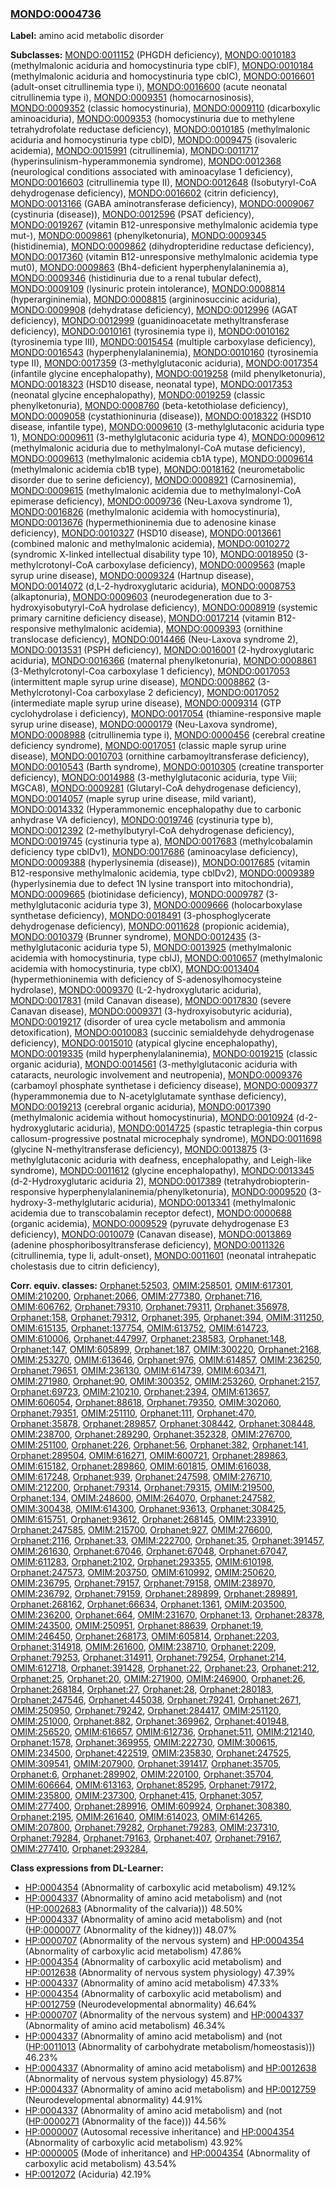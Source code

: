 
### [MONDO:0004736](http://purl.obolibrary.org/obo/MONDO_0004736)
**Label:** amino acid metabolic disorder

**Subclasses:** [MONDO:0011152](http://purl.obolibrary.org/obo/MONDO_0011152) (PHGDH deficiency), [MONDO:0010183](http://purl.obolibrary.org/obo/MONDO_0010183) (methylmalonic aciduria and homocystinuria type cblF), [MONDO:0010184](http://purl.obolibrary.org/obo/MONDO_0010184) (methylmalonic aciduria and homocystinuria type cblC), [MONDO:0016601](http://purl.obolibrary.org/obo/MONDO_0016601) (adult-onset citrullinemia type i), [MONDO:0016600](http://purl.obolibrary.org/obo/MONDO_0016600) (acute neonatal citrullinemia type i), [MONDO:0009351](http://purl.obolibrary.org/obo/MONDO_0009351) (homocarnosinosis), [MONDO:0009352](http://purl.obolibrary.org/obo/MONDO_0009352) (classic homocystinuria), [MONDO:0009110](http://purl.obolibrary.org/obo/MONDO_0009110) (dicarboxylic aminoaciduria), [MONDO:0009353](http://purl.obolibrary.org/obo/MONDO_0009353) (homocystinuria due to methylene tetrahydrofolate reductase deficiency), [MONDO:0010185](http://purl.obolibrary.org/obo/MONDO_0010185) (methylmalonic aciduria and homocystinuria type cblD), [MONDO:0009475](http://purl.obolibrary.org/obo/MONDO_0009475) (isovaleric acidemia), [MONDO:0015991](http://purl.obolibrary.org/obo/MONDO_0015991) (citrullinemia), [MONDO:0011717](http://purl.obolibrary.org/obo/MONDO_0011717) (hyperinsulinism-hyperammonemia syndrome), [MONDO:0012368](http://purl.obolibrary.org/obo/MONDO_0012368) (neurological conditions associated with aminoacylase 1 deficiency), [MONDO:0016603](http://purl.obolibrary.org/obo/MONDO_0016603) (citrullinemia type II), [MONDO:0012648](http://purl.obolibrary.org/obo/MONDO_0012648) (Isobutyryl-CoA dehydrogenase deficiency), [MONDO:0016602](http://purl.obolibrary.org/obo/MONDO_0016602) (citrin deficiency), [MONDO:0013166](http://purl.obolibrary.org/obo/MONDO_0013166) (GABA aminotransferase deficiency), [MONDO:0009067](http://purl.obolibrary.org/obo/MONDO_0009067) (cystinuria (disease)), [MONDO:0012596](http://purl.obolibrary.org/obo/MONDO_0012596) (PSAT deficiency), [MONDO:0019267](http://purl.obolibrary.org/obo/MONDO_0019267) (vitamin B12-unresponsive methylmalonic acidemia type mut-), [MONDO:0009861](http://purl.obolibrary.org/obo/MONDO_0009861) (phenylketonuria), [MONDO:0009345](http://purl.obolibrary.org/obo/MONDO_0009345) (histidinemia), [MONDO:0009862](http://purl.obolibrary.org/obo/MONDO_0009862) (dihydropteridine reductase deficiency), [MONDO:0017360](http://purl.obolibrary.org/obo/MONDO_0017360) (vitamin B12-unresponsive methylmalonic acidemia type mut0), [MONDO:0009863](http://purl.obolibrary.org/obo/MONDO_0009863) (Bh4-deficient hyperphenylalaninemia a), [MONDO:0009346](http://purl.obolibrary.org/obo/MONDO_0009346) (histidinuria due to a renal tubular defect), [MONDO:0009109](http://purl.obolibrary.org/obo/MONDO_0009109) (lysinuric protein intolerance), [MONDO:0008814](http://purl.obolibrary.org/obo/MONDO_0008814) (hyperargininemia), [MONDO:0008815](http://purl.obolibrary.org/obo/MONDO_0008815) (argininosuccinic aciduria), [MONDO:0009908](http://purl.obolibrary.org/obo/MONDO_0009908) (dehydratase deficiency), [MONDO:0012996](http://purl.obolibrary.org/obo/MONDO_0012996) (AGAT deficiency), [MONDO:0012999](http://purl.obolibrary.org/obo/MONDO_0012999) (guanidinoacetate methyltransferase deficiency), [MONDO:0010161](http://purl.obolibrary.org/obo/MONDO_0010161) (tyrosinemia type i), [MONDO:0010162](http://purl.obolibrary.org/obo/MONDO_0010162) (tyrosinemia type III), [MONDO:0015454](http://purl.obolibrary.org/obo/MONDO_0015454) (multiple carboxylase deficiency), [MONDO:0016543](http://purl.obolibrary.org/obo/MONDO_0016543) (hyperphenylalaninemia), [MONDO:0010160](http://purl.obolibrary.org/obo/MONDO_0010160) (tyrosinemia type II), [MONDO:0017359](http://purl.obolibrary.org/obo/MONDO_0017359) (3-methylglutaconic aciduria), [MONDO:0017354](http://purl.obolibrary.org/obo/MONDO_0017354) (infantile glycine encephalopathy), [MONDO:0019258](http://purl.obolibrary.org/obo/MONDO_0019258) (mild phenylketonuria), [MONDO:0018323](http://purl.obolibrary.org/obo/MONDO_0018323) (HSD10 disease, neonatal type), [MONDO:0017353](http://purl.obolibrary.org/obo/MONDO_0017353) (neonatal glycine encephalopathy), [MONDO:0019259](http://purl.obolibrary.org/obo/MONDO_0019259) (classic phenylketonuria), [MONDO:0008760](http://purl.obolibrary.org/obo/MONDO_0008760) (beta-ketothiolase deficiency), [MONDO:0009058](http://purl.obolibrary.org/obo/MONDO_0009058) (cystathioninuria (disease)), [MONDO:0018322](http://purl.obolibrary.org/obo/MONDO_0018322) (HSD10 disease, infantile type), [MONDO:0009610](http://purl.obolibrary.org/obo/MONDO_0009610) (3-methylglutaconic aciduria type 1), [MONDO:0009611](http://purl.obolibrary.org/obo/MONDO_0009611) (3-methylglutaconic aciduria type 4), [MONDO:0009612](http://purl.obolibrary.org/obo/MONDO_0009612) (methylmalonic aciduria due to methylmalonyl-CoA mutase deficiency), [MONDO:0009613](http://purl.obolibrary.org/obo/MONDO_0009613) (methylmalonic acidemia cb1A type), [MONDO:0009614](http://purl.obolibrary.org/obo/MONDO_0009614) (methylmalonic acidemia cb1B type), [MONDO:0018162](http://purl.obolibrary.org/obo/MONDO_0018162) (neurometabolic disorder due to serine deficiency), [MONDO:0008921](http://purl.obolibrary.org/obo/MONDO_0008921) (Carnosinemia), [MONDO:0009615](http://purl.obolibrary.org/obo/MONDO_0009615) (methylmalonic acidemia due to methylmalonyl-CoA epimerase deficiency), [MONDO:0009736](http://purl.obolibrary.org/obo/MONDO_0009736) (Neu-Laxova syndrome 1), [MONDO:0016826](http://purl.obolibrary.org/obo/MONDO_0016826) (methylmalonic acidemia with homocystinuria), [MONDO:0013676](http://purl.obolibrary.org/obo/MONDO_0013676) (hypermethioninemia due to adenosine kinase deficiency), [MONDO:0010327](http://purl.obolibrary.org/obo/MONDO_0010327) (HSD10 disease), [MONDO:0013661](http://purl.obolibrary.org/obo/MONDO_0013661) (combined malonic and methylmalonic acidemia), [MONDO:0010272](http://purl.obolibrary.org/obo/MONDO_0010272) (syndromic X-linked intellectual disability type 10), [MONDO:0018950](http://purl.obolibrary.org/obo/MONDO_0018950) (3-methylcrotonyl-CoA carboxylase deficiency), [MONDO:0009563](http://purl.obolibrary.org/obo/MONDO_0009563) (maple syrup urine disease), [MONDO:0009324](http://purl.obolibrary.org/obo/MONDO_0009324) (Hartnup disease), [MONDO:0014072](http://purl.obolibrary.org/obo/MONDO_0014072) (d,L-2-hydroxyglutaric aciduria), [MONDO:0008753](http://purl.obolibrary.org/obo/MONDO_0008753) (alkaptonuria), [MONDO:0009603](http://purl.obolibrary.org/obo/MONDO_0009603) (neurodegeneration due to 3-hydroxyisobutyryl-CoA hydrolase deficiency), [MONDO:0008919](http://purl.obolibrary.org/obo/MONDO_0008919) (systemic primary carnitine deficiency disease), [MONDO:0017214](http://purl.obolibrary.org/obo/MONDO_0017214) (vitamin B12-responsive methylmalonic acidemia), [MONDO:0009393](http://purl.obolibrary.org/obo/MONDO_0009393) (ornithine translocase deficiency), [MONDO:0014466](http://purl.obolibrary.org/obo/MONDO_0014466) (Neu-Laxova syndrome 2), [MONDO:0013531](http://purl.obolibrary.org/obo/MONDO_0013531) (PSPH deficiency), [MONDO:0016001](http://purl.obolibrary.org/obo/MONDO_0016001) (2-hydroxyglutaric aciduria), [MONDO:0016366](http://purl.obolibrary.org/obo/MONDO_0016366) (maternal phenylketonuria), [MONDO:0008861](http://purl.obolibrary.org/obo/MONDO_0008861) (3-Methylcrotonyl-Coa carboxylase 1 deficiency), [MONDO:0017053](http://purl.obolibrary.org/obo/MONDO_0017053) (intermittent maple syrup urine disease), [MONDO:0008862](http://purl.obolibrary.org/obo/MONDO_0008862) (3-Methylcrotonyl-Coa carboxylase 2 deficiency), [MONDO:0017052](http://purl.obolibrary.org/obo/MONDO_0017052) (intermediate maple syrup urine disease), [MONDO:0009314](http://purl.obolibrary.org/obo/MONDO_0009314) (GTP cyclohydrolase i deficiency), [MONDO:0017054](http://purl.obolibrary.org/obo/MONDO_0017054) (thiamine-responsive maple syrup urine disease), [MONDO:0000179](http://purl.obolibrary.org/obo/MONDO_0000179) (Neu-Laxova syndrome), [MONDO:0008988](http://purl.obolibrary.org/obo/MONDO_0008988) (citrullinemia type i), [MONDO:0000456](http://purl.obolibrary.org/obo/MONDO_0000456) (cerebral creatine deficiency syndrome), [MONDO:0017051](http://purl.obolibrary.org/obo/MONDO_0017051) (classic maple syrup urine disease), [MONDO:0010703](http://purl.obolibrary.org/obo/MONDO_0010703) (ornithine carbamoyltransferase deficiency), [MONDO:0010543](http://purl.obolibrary.org/obo/MONDO_0010543) (Barth syndrome), [MONDO:0010305](http://purl.obolibrary.org/obo/MONDO_0010305) (creatine transporter deficiency), [MONDO:0014988](http://purl.obolibrary.org/obo/MONDO_0014988) (3-methylglutaconic aciduria, type Viii; MGCA8), [MONDO:0009281](http://purl.obolibrary.org/obo/MONDO_0009281) (Glutaryl-CoA dehydrogenase deficiency), [MONDO:0014057](http://purl.obolibrary.org/obo/MONDO_0014057) (maple syrup urine disease, mild variant), [MONDO:0014332](http://purl.obolibrary.org/obo/MONDO_0014332) (Hyperammonemic encephalopathy due to carbonic anhydrase VA deficiency), [MONDO:0019746](http://purl.obolibrary.org/obo/MONDO_0019746) (cystinuria type b), [MONDO:0012392](http://purl.obolibrary.org/obo/MONDO_0012392) (2-methylbutyryl-CoA dehydrogenase deficiency), [MONDO:0019745](http://purl.obolibrary.org/obo/MONDO_0019745) (cystinuria type a), [MONDO:0017683](http://purl.obolibrary.org/obo/MONDO_0017683) (methylcobalamin deficiency type cblDv1), [MONDO:0017686](http://purl.obolibrary.org/obo/MONDO_0017686) (aminoacylase deficiency), [MONDO:0009388](http://purl.obolibrary.org/obo/MONDO_0009388) (hyperlysinemia (disease)), [MONDO:0017685](http://purl.obolibrary.org/obo/MONDO_0017685) (vitamin B12-responsive methylmalonic acidemia, type cblDv2), [MONDO:0009389](http://purl.obolibrary.org/obo/MONDO_0009389) (hyperlysinemia due to defect 1N lysine transport into mitochondria), [MONDO:0009665](http://purl.obolibrary.org/obo/MONDO_0009665) (biotinidase deficiency), [MONDO:0009787](http://purl.obolibrary.org/obo/MONDO_0009787) (3-methylglutaconic aciduria type 3), [MONDO:0009666](http://purl.obolibrary.org/obo/MONDO_0009666) (holocarboxylase synthetase deficiency), [MONDO:0018491](http://purl.obolibrary.org/obo/MONDO_0018491) (3-phosphoglycerate dehydrogenase deficiency), [MONDO:0011628](http://purl.obolibrary.org/obo/MONDO_0011628) (propionic acidemia), [MONDO:0010379](http://purl.obolibrary.org/obo/MONDO_0010379) (Brunner syndrome), [MONDO:0012435](http://purl.obolibrary.org/obo/MONDO_0012435) (3-methylglutaconic aciduria type 5), [MONDO:0013925](http://purl.obolibrary.org/obo/MONDO_0013925) (methylmalonic acidemia with homocystinuria, type cblJ), [MONDO:0010657](http://purl.obolibrary.org/obo/MONDO_0010657) (methylmalonic acidemia with homocystinuria, type cblX), [MONDO:0013404](http://purl.obolibrary.org/obo/MONDO_0013404) (hypermethioninemia with deficiency of S-adenosylhomocysteine hydrolase), [MONDO:0009370](http://purl.obolibrary.org/obo/MONDO_0009370) (L-2-hydroxyglutaric aciduria), [MONDO:0017831](http://purl.obolibrary.org/obo/MONDO_0017831) (mild Canavan disease), [MONDO:0017830](http://purl.obolibrary.org/obo/MONDO_0017830) (severe Canavan disease), [MONDO:0009371](http://purl.obolibrary.org/obo/MONDO_0009371) (3-hydroxyisobutyric aciduria), [MONDO:0019217](http://purl.obolibrary.org/obo/MONDO_0019217) (disorder of urea cycle metabolism and ammonia detoxification), [MONDO:0010083](http://purl.obolibrary.org/obo/MONDO_0010083) (succinic semialdehyde dehydrogenase deficiency), [MONDO:0015010](http://purl.obolibrary.org/obo/MONDO_0015010) (atypical glycine encephalopathy), [MONDO:0019335](http://purl.obolibrary.org/obo/MONDO_0019335) (mild hyperphenylalaninemia), [MONDO:0019215](http://purl.obolibrary.org/obo/MONDO_0019215) (classic organic aciduria), [MONDO:0014561](http://purl.obolibrary.org/obo/MONDO_0014561) (3-methylglutaconic aciduria with cataracts, neurologic involvement and neutropenia), [MONDO:0009376](http://purl.obolibrary.org/obo/MONDO_0009376) (carbamoyl phosphate synthetase i deficiency disease), [MONDO:0009377](http://purl.obolibrary.org/obo/MONDO_0009377) (hyperammonemia due to N-acetylglutamate synthase deficiency), [MONDO:0019213](http://purl.obolibrary.org/obo/MONDO_0019213) (cerebral organic aciduria), [MONDO:0017390](http://purl.obolibrary.org/obo/MONDO_0017390) (methylmalonic acidemia without homocystinuria), [MONDO:0010924](http://purl.obolibrary.org/obo/MONDO_0010924) (d-2-hydroxyglutaric aciduria), [MONDO:0014725](http://purl.obolibrary.org/obo/MONDO_0014725) (spastic tetraplegia-thin corpus callosum-progressive postnatal microcephaly syndrome), [MONDO:0011698](http://purl.obolibrary.org/obo/MONDO_0011698) (glycine N-methyltransferase deficiency), [MONDO:0013875](http://purl.obolibrary.org/obo/MONDO_0013875) (3-methylglutaconic aciduria with deafness, encephalopathy, and Leigh-like syndrome), [MONDO:0011612](http://purl.obolibrary.org/obo/MONDO_0011612) (glycine encephalopathy), [MONDO:0013345](http://purl.obolibrary.org/obo/MONDO_0013345) (d-2-Hydroxyglutaric aciduria 2), [MONDO:0017389](http://purl.obolibrary.org/obo/MONDO_0017389) (tetrahydrobiopterin-responsive hyperphenylalaninemia/phenylketonuria), [MONDO:0009520](http://purl.obolibrary.org/obo/MONDO_0009520) (3-hydroxy-3-methylglutaric aciduria), [MONDO:0013341](http://purl.obolibrary.org/obo/MONDO_0013341) (methylmalonic acidemia due to transcobalamin receptor defect), [MONDO:0000688](http://purl.obolibrary.org/obo/MONDO_0000688) (organic acidemia), [MONDO:0009529](http://purl.obolibrary.org/obo/MONDO_0009529) (pyruvate dehydrogenase E3 deficiency), [MONDO:0010079](http://purl.obolibrary.org/obo/MONDO_0010079) (Canavan disease), [MONDO:0013869](http://purl.obolibrary.org/obo/MONDO_0013869) (adenine phosphoribosyltransferase deficiency), [MONDO:0011326](http://purl.obolibrary.org/obo/MONDO_0011326) (citrullinemia, type Ii, adult-onset), [MONDO:0011601](http://purl.obolibrary.org/obo/MONDO_0011601) (neonatal intrahepatic cholestasis due to citrin deficiency), 

**Corr. equiv. classes:** [Orphanet:52503](http://www.orpha.net/ORDO/Orphanet_52503), [OMIM:258501](http://purl.obolibrary.org/obo/OMIM_258501), [OMIM:617301](http://purl.obolibrary.org/obo/OMIM_617301), [OMIM:210200](http://purl.obolibrary.org/obo/OMIM_210200), [Orphanet:2066](http://www.orpha.net/ORDO/Orphanet_2066), [OMIM:277380](http://purl.obolibrary.org/obo/OMIM_277380), [Orphanet:716](http://www.orpha.net/ORDO/Orphanet_716), [OMIM:606762](http://purl.obolibrary.org/obo/OMIM_606762), [Orphanet:79310](http://www.orpha.net/ORDO/Orphanet_79310), [Orphanet:79311](http://www.orpha.net/ORDO/Orphanet_79311), [Orphanet:356978](http://www.orpha.net/ORDO/Orphanet_356978), [Orphanet:158](http://www.orpha.net/ORDO/Orphanet_158), [Orphanet:79312](http://www.orpha.net/ORDO/Orphanet_79312), [Orphanet:395](http://www.orpha.net/ORDO/Orphanet_395), [Orphanet:394](http://www.orpha.net/ORDO/Orphanet_394), [OMIM:311250](http://purl.obolibrary.org/obo/OMIM_311250), [OMIM:615135](http://purl.obolibrary.org/obo/OMIM_615135), [Orphanet:137754](http://www.orpha.net/ORDO/Orphanet_137754), [OMIM:613752](http://purl.obolibrary.org/obo/OMIM_613752), [OMIM:614723](http://purl.obolibrary.org/obo/OMIM_614723), [OMIM:610006](http://purl.obolibrary.org/obo/OMIM_610006), [Orphanet:447997](http://www.orpha.net/ORDO/Orphanet_447997), [Orphanet:238583](http://www.orpha.net/ORDO/Orphanet_238583), [Orphanet:148](http://www.orpha.net/ORDO/Orphanet_148), [Orphanet:147](http://www.orpha.net/ORDO/Orphanet_147), [OMIM:605899](http://purl.obolibrary.org/obo/OMIM_605899), [Orphanet:187](http://www.orpha.net/ORDO/Orphanet_187), [OMIM:300220](http://purl.obolibrary.org/obo/OMIM_300220), [Orphanet:2168](http://www.orpha.net/ORDO/Orphanet_2168), [OMIM:253270](http://purl.obolibrary.org/obo/OMIM_253270), [OMIM:613646](http://purl.obolibrary.org/obo/OMIM_613646), [Orphanet:976](http://www.orpha.net/ORDO/Orphanet_976), [OMIM:614857](http://purl.obolibrary.org/obo/OMIM_614857), [OMIM:236250](http://purl.obolibrary.org/obo/OMIM_236250), [Orphanet:79651](http://www.orpha.net/ORDO/Orphanet_79651), [OMIM:236130](http://purl.obolibrary.org/obo/OMIM_236130), [OMIM:614739](http://purl.obolibrary.org/obo/OMIM_614739), [OMIM:603471](http://purl.obolibrary.org/obo/OMIM_603471), [OMIM:271980](http://purl.obolibrary.org/obo/OMIM_271980), [Orphanet:90](http://www.orpha.net/ORDO/Orphanet_90), [OMIM:300352](http://purl.obolibrary.org/obo/OMIM_300352), [OMIM:253260](http://purl.obolibrary.org/obo/OMIM_253260), [Orphanet:2157](http://www.orpha.net/ORDO/Orphanet_2157), [Orphanet:69723](http://www.orpha.net/ORDO/Orphanet_69723), [OMIM:210210](http://purl.obolibrary.org/obo/OMIM_210210), [Orphanet:2394](http://www.orpha.net/ORDO/Orphanet_2394), [OMIM:613657](http://purl.obolibrary.org/obo/OMIM_613657), [OMIM:606054](http://purl.obolibrary.org/obo/OMIM_606054), [Orphanet:88618](http://www.orpha.net/ORDO/Orphanet_88618), [Orphanet:79350](http://www.orpha.net/ORDO/Orphanet_79350), [OMIM:302060](http://purl.obolibrary.org/obo/OMIM_302060), [Orphanet:79351](http://www.orpha.net/ORDO/Orphanet_79351), [OMIM:251110](http://purl.obolibrary.org/obo/OMIM_251110), [Orphanet:111](http://www.orpha.net/ORDO/Orphanet_111), [Orphanet:470](http://www.orpha.net/ORDO/Orphanet_470), [Orphanet:35878](http://www.orpha.net/ORDO/Orphanet_35878), [Orphanet:289857](http://www.orpha.net/ORDO/Orphanet_289857), [Orphanet:308442](http://www.orpha.net/ORDO/Orphanet_308442), [Orphanet:308448](http://www.orpha.net/ORDO/Orphanet_308448), [OMIM:238700](http://purl.obolibrary.org/obo/OMIM_238700), [Orphanet:289290](http://www.orpha.net/ORDO/Orphanet_289290), [Orphanet:352328](http://www.orpha.net/ORDO/Orphanet_352328), [OMIM:276700](http://purl.obolibrary.org/obo/OMIM_276700), [OMIM:251100](http://purl.obolibrary.org/obo/OMIM_251100), [Orphanet:226](http://www.orpha.net/ORDO/Orphanet_226), [Orphanet:56](http://www.orpha.net/ORDO/Orphanet_56), [Orphanet:382](http://www.orpha.net/ORDO/Orphanet_382), [Orphanet:141](http://www.orpha.net/ORDO/Orphanet_141), [Orphanet:289504](http://www.orpha.net/ORDO/Orphanet_289504), [OMIM:616271](http://purl.obolibrary.org/obo/OMIM_616271), [OMIM:600721](http://purl.obolibrary.org/obo/OMIM_600721), [Orphanet:289863](http://www.orpha.net/ORDO/Orphanet_289863), [OMIM:615182](http://purl.obolibrary.org/obo/OMIM_615182), [Orphanet:289860](http://www.orpha.net/ORDO/Orphanet_289860), [OMIM:601815](http://purl.obolibrary.org/obo/OMIM_601815), [OMIM:616038](http://purl.obolibrary.org/obo/OMIM_616038), [OMIM:617248](http://purl.obolibrary.org/obo/OMIM_617248), [Orphanet:939](http://www.orpha.net/ORDO/Orphanet_939), [Orphanet:247598](http://www.orpha.net/ORDO/Orphanet_247598), [OMIM:276710](http://purl.obolibrary.org/obo/OMIM_276710), [OMIM:212200](http://purl.obolibrary.org/obo/OMIM_212200), [Orphanet:79314](http://www.orpha.net/ORDO/Orphanet_79314), [Orphanet:79315](http://www.orpha.net/ORDO/Orphanet_79315), [OMIM:219500](http://purl.obolibrary.org/obo/OMIM_219500), [Orphanet:134](http://www.orpha.net/ORDO/Orphanet_134), [OMIM:248600](http://purl.obolibrary.org/obo/OMIM_248600), [OMIM:264070](http://purl.obolibrary.org/obo/OMIM_264070), [Orphanet:247582](http://www.orpha.net/ORDO/Orphanet_247582), [OMIM:300438](http://purl.obolibrary.org/obo/OMIM_300438), [OMIM:614300](http://purl.obolibrary.org/obo/OMIM_614300), [Orphanet:93613](http://www.orpha.net/ORDO/Orphanet_93613), [Orphanet:308425](http://www.orpha.net/ORDO/Orphanet_308425), [OMIM:615751](http://purl.obolibrary.org/obo/OMIM_615751), [Orphanet:93612](http://www.orpha.net/ORDO/Orphanet_93612), [Orphanet:268145](http://www.orpha.net/ORDO/Orphanet_268145), [OMIM:233910](http://purl.obolibrary.org/obo/OMIM_233910), [Orphanet:247585](http://www.orpha.net/ORDO/Orphanet_247585), [OMIM:215700](http://purl.obolibrary.org/obo/OMIM_215700), [Orphanet:927](http://www.orpha.net/ORDO/Orphanet_927), [OMIM:276600](http://purl.obolibrary.org/obo/OMIM_276600), [Orphanet:2116](http://www.orpha.net/ORDO/Orphanet_2116), [Orphanet:33](http://www.orpha.net/ORDO/Orphanet_33), [OMIM:222700](http://purl.obolibrary.org/obo/OMIM_222700), [Orphanet:35](http://www.orpha.net/ORDO/Orphanet_35), [Orphanet:391457](http://www.orpha.net/ORDO/Orphanet_391457), [OMIM:261630](http://purl.obolibrary.org/obo/OMIM_261630), [Orphanet:67046](http://www.orpha.net/ORDO/Orphanet_67046), [Orphanet:67048](http://www.orpha.net/ORDO/Orphanet_67048), [Orphanet:67047](http://www.orpha.net/ORDO/Orphanet_67047), [OMIM:611283](http://purl.obolibrary.org/obo/OMIM_611283), [Orphanet:2102](http://www.orpha.net/ORDO/Orphanet_2102), [Orphanet:293355](http://www.orpha.net/ORDO/Orphanet_293355), [OMIM:610198](http://purl.obolibrary.org/obo/OMIM_610198), [Orphanet:247573](http://www.orpha.net/ORDO/Orphanet_247573), [OMIM:203750](http://purl.obolibrary.org/obo/OMIM_203750), [OMIM:610992](http://purl.obolibrary.org/obo/OMIM_610992), [OMIM:250620](http://purl.obolibrary.org/obo/OMIM_250620), [OMIM:236795](http://purl.obolibrary.org/obo/OMIM_236795), [Orphanet:79157](http://www.orpha.net/ORDO/Orphanet_79157), [Orphanet:79158](http://www.orpha.net/ORDO/Orphanet_79158), [OMIM:238970](http://purl.obolibrary.org/obo/OMIM_238970), [OMIM:236792](http://purl.obolibrary.org/obo/OMIM_236792), [Orphanet:79159](http://www.orpha.net/ORDO/Orphanet_79159), [Orphanet:289899](http://www.orpha.net/ORDO/Orphanet_289899), [Orphanet:289891](http://www.orpha.net/ORDO/Orphanet_289891), [Orphanet:268162](http://www.orpha.net/ORDO/Orphanet_268162), [Orphanet:66634](http://www.orpha.net/ORDO/Orphanet_66634), [Orphanet:1361](http://www.orpha.net/ORDO/Orphanet_1361), [OMIM:203500](http://purl.obolibrary.org/obo/OMIM_203500), [OMIM:236200](http://purl.obolibrary.org/obo/OMIM_236200), [Orphanet:664](http://www.orpha.net/ORDO/Orphanet_664), [OMIM:231670](http://purl.obolibrary.org/obo/OMIM_231670), [Orphanet:13](http://www.orpha.net/ORDO/Orphanet_13), [Orphanet:28378](http://www.orpha.net/ORDO/Orphanet_28378), [OMIM:243500](http://purl.obolibrary.org/obo/OMIM_243500), [OMIM:250951](http://purl.obolibrary.org/obo/OMIM_250951), [Orphanet:88639](http://www.orpha.net/ORDO/Orphanet_88639), [Orphanet:19](http://www.orpha.net/ORDO/Orphanet_19), [OMIM:246450](http://purl.obolibrary.org/obo/OMIM_246450), [Orphanet:268173](http://www.orpha.net/ORDO/Orphanet_268173), [OMIM:605814](http://purl.obolibrary.org/obo/OMIM_605814), [Orphanet:2203](http://www.orpha.net/ORDO/Orphanet_2203), [Orphanet:314918](http://www.orpha.net/ORDO/Orphanet_314918), [OMIM:261600](http://purl.obolibrary.org/obo/OMIM_261600), [OMIM:238710](http://purl.obolibrary.org/obo/OMIM_238710), [Orphanet:2209](http://www.orpha.net/ORDO/Orphanet_2209), [Orphanet:79253](http://www.orpha.net/ORDO/Orphanet_79253), [Orphanet:314911](http://www.orpha.net/ORDO/Orphanet_314911), [Orphanet:79254](http://www.orpha.net/ORDO/Orphanet_79254), [Orphanet:214](http://www.orpha.net/ORDO/Orphanet_214), [OMIM:612718](http://purl.obolibrary.org/obo/OMIM_612718), [Orphanet:391428](http://www.orpha.net/ORDO/Orphanet_391428), [Orphanet:22](http://www.orpha.net/ORDO/Orphanet_22), [Orphanet:23](http://www.orpha.net/ORDO/Orphanet_23), [Orphanet:212](http://www.orpha.net/ORDO/Orphanet_212), [Orphanet:25](http://www.orpha.net/ORDO/Orphanet_25), [Orphanet:20](http://www.orpha.net/ORDO/Orphanet_20), [OMIM:271900](http://purl.obolibrary.org/obo/OMIM_271900), [OMIM:246900](http://purl.obolibrary.org/obo/OMIM_246900), [Orphanet:26](http://www.orpha.net/ORDO/Orphanet_26), [Orphanet:268184](http://www.orpha.net/ORDO/Orphanet_268184), [Orphanet:27](http://www.orpha.net/ORDO/Orphanet_27), [Orphanet:28](http://www.orpha.net/ORDO/Orphanet_28), [Orphanet:280183](http://www.orpha.net/ORDO/Orphanet_280183), [Orphanet:247546](http://www.orpha.net/ORDO/Orphanet_247546), [Orphanet:445038](http://www.orpha.net/ORDO/Orphanet_445038), [Orphanet:79241](http://www.orpha.net/ORDO/Orphanet_79241), [Orphanet:2671](http://www.orpha.net/ORDO/Orphanet_2671), [OMIM:250950](http://purl.obolibrary.org/obo/OMIM_250950), [Orphanet:79242](http://www.orpha.net/ORDO/Orphanet_79242), [Orphanet:284417](http://www.orpha.net/ORDO/Orphanet_284417), [OMIM:251120](http://purl.obolibrary.org/obo/OMIM_251120), [OMIM:251000](http://purl.obolibrary.org/obo/OMIM_251000), [Orphanet:882](http://www.orpha.net/ORDO/Orphanet_882), [Orphanet:369962](http://www.orpha.net/ORDO/Orphanet_369962), [Orphanet:401948](http://www.orpha.net/ORDO/Orphanet_401948), [OMIM:256520](http://purl.obolibrary.org/obo/OMIM_256520), [OMIM:616657](http://purl.obolibrary.org/obo/OMIM_616657), [OMIM:612736](http://purl.obolibrary.org/obo/OMIM_612736), [Orphanet:511](http://www.orpha.net/ORDO/Orphanet_511), [OMIM:212140](http://purl.obolibrary.org/obo/OMIM_212140), [Orphanet:1578](http://www.orpha.net/ORDO/Orphanet_1578), [Orphanet:369955](http://www.orpha.net/ORDO/Orphanet_369955), [OMIM:222730](http://purl.obolibrary.org/obo/OMIM_222730), [OMIM:300615](http://purl.obolibrary.org/obo/OMIM_300615), [OMIM:234500](http://purl.obolibrary.org/obo/OMIM_234500), [Orphanet:422519](http://www.orpha.net/ORDO/Orphanet_422519), [OMIM:235830](http://purl.obolibrary.org/obo/OMIM_235830), [Orphanet:247525](http://www.orpha.net/ORDO/Orphanet_247525), [OMIM:309541](http://purl.obolibrary.org/obo/OMIM_309541), [OMIM:207900](http://purl.obolibrary.org/obo/OMIM_207900), [Orphanet:391417](http://www.orpha.net/ORDO/Orphanet_391417), [Orphanet:35705](http://www.orpha.net/ORDO/Orphanet_35705), [Orphanet:6](http://www.orpha.net/ORDO/Orphanet_6), [Orphanet:289902](http://www.orpha.net/ORDO/Orphanet_289902), [OMIM:220100](http://purl.obolibrary.org/obo/OMIM_220100), [Orphanet:35704](http://www.orpha.net/ORDO/Orphanet_35704), [OMIM:606664](http://purl.obolibrary.org/obo/OMIM_606664), [OMIM:613163](http://purl.obolibrary.org/obo/OMIM_613163), [Orphanet:85295](http://www.orpha.net/ORDO/Orphanet_85295), [Orphanet:79172](http://www.orpha.net/ORDO/Orphanet_79172), [OMIM:235800](http://purl.obolibrary.org/obo/OMIM_235800), [OMIM:237300](http://purl.obolibrary.org/obo/OMIM_237300), [Orphanet:415](http://www.orpha.net/ORDO/Orphanet_415), [Orphanet:3057](http://www.orpha.net/ORDO/Orphanet_3057), [OMIM:277400](http://purl.obolibrary.org/obo/OMIM_277400), [Orphanet:289916](http://www.orpha.net/ORDO/Orphanet_289916), [OMIM:609924](http://purl.obolibrary.org/obo/OMIM_609924), [Orphanet:308380](http://www.orpha.net/ORDO/Orphanet_308380), [Orphanet:2195](http://www.orpha.net/ORDO/Orphanet_2195), [OMIM:261640](http://purl.obolibrary.org/obo/OMIM_261640), [OMIM:614023](http://purl.obolibrary.org/obo/OMIM_614023), [OMIM:614265](http://purl.obolibrary.org/obo/OMIM_614265), [OMIM:207800](http://purl.obolibrary.org/obo/OMIM_207800), [Orphanet:79282](http://www.orpha.net/ORDO/Orphanet_79282), [Orphanet:79283](http://www.orpha.net/ORDO/Orphanet_79283), [OMIM:237310](http://purl.obolibrary.org/obo/OMIM_237310), [Orphanet:79284](http://www.orpha.net/ORDO/Orphanet_79284), [Orphanet:79163](http://www.orpha.net/ORDO/Orphanet_79163), [Orphanet:407](http://www.orpha.net/ORDO/Orphanet_407), [Orphanet:79167](http://www.orpha.net/ORDO/Orphanet_79167), [OMIM:277410](http://purl.obolibrary.org/obo/OMIM_277410), [Orphanet:293284](http://www.orpha.net/ORDO/Orphanet_293284), 

**Class expressions from DL-Learner:**

- [HP:0004354](http://purl.obolibrary.org/obo/HP_0004354) (Abnormality of carboxylic acid metabolism) 49.12%
- [HP:0004337](http://purl.obolibrary.org/obo/HP_0004337) (Abnormality of amino acid metabolism) and (not ([HP:0002683](http://purl.obolibrary.org/obo/HP_0002683) (Abnormality of the calvaria))) 48.50%
- [HP:0004337](http://purl.obolibrary.org/obo/HP_0004337) (Abnormality of amino acid metabolism) and (not ([HP:0000077](http://purl.obolibrary.org/obo/HP_0000077) (Abnormality of the kidney))) 48.07%
- [HP:0000707](http://purl.obolibrary.org/obo/HP_0000707) (Abnormality of the nervous system) and [HP:0004354](http://purl.obolibrary.org/obo/HP_0004354) (Abnormality of carboxylic acid metabolism) 47.86%
- [HP:0004354](http://purl.obolibrary.org/obo/HP_0004354) (Abnormality of carboxylic acid metabolism) and [HP:0012638](http://purl.obolibrary.org/obo/HP_0012638) (Abnormality of nervous system physiology) 47.39%
- [HP:0004337](http://purl.obolibrary.org/obo/HP_0004337) (Abnormality of amino acid metabolism) 47.33%
- [HP:0004354](http://purl.obolibrary.org/obo/HP_0004354) (Abnormality of carboxylic acid metabolism) and [HP:0012759](http://purl.obolibrary.org/obo/HP_0012759) (Neurodevelopmental abnormality) 46.64%
- [HP:0000707](http://purl.obolibrary.org/obo/HP_0000707) (Abnormality of the nervous system) and [HP:0004337](http://purl.obolibrary.org/obo/HP_0004337) (Abnormality of amino acid metabolism) 46.34%
- [HP:0004337](http://purl.obolibrary.org/obo/HP_0004337) (Abnormality of amino acid metabolism) and (not ([HP:0011013](http://purl.obolibrary.org/obo/HP_0011013) (Abnormality of carbohydrate metabolism/homeostasis))) 46.23%
- [HP:0004337](http://purl.obolibrary.org/obo/HP_0004337) (Abnormality of amino acid metabolism) and [HP:0012638](http://purl.obolibrary.org/obo/HP_0012638) (Abnormality of nervous system physiology) 45.87%
- [HP:0004337](http://purl.obolibrary.org/obo/HP_0004337) (Abnormality of amino acid metabolism) and [HP:0012759](http://purl.obolibrary.org/obo/HP_0012759) (Neurodevelopmental abnormality) 44.91%
- [HP:0004337](http://purl.obolibrary.org/obo/HP_0004337) (Abnormality of amino acid metabolism) and (not ([HP:0000271](http://purl.obolibrary.org/obo/HP_0000271) (Abnormality of the face))) 44.56%
- [HP:0000007](http://purl.obolibrary.org/obo/HP_0000007) (Autosomal recessive inheritance) and [HP:0004354](http://purl.obolibrary.org/obo/HP_0004354) (Abnormality of carboxylic acid metabolism) 43.92%
- [HP:0000005](http://purl.obolibrary.org/obo/HP_0000005) (Mode of inheritance) and [HP:0004354](http://purl.obolibrary.org/obo/HP_0004354) (Abnormality of carboxylic acid metabolism) 43.54%
- [HP:0012072](http://purl.obolibrary.org/obo/HP_0012072) (Aciduria) 42.19%


